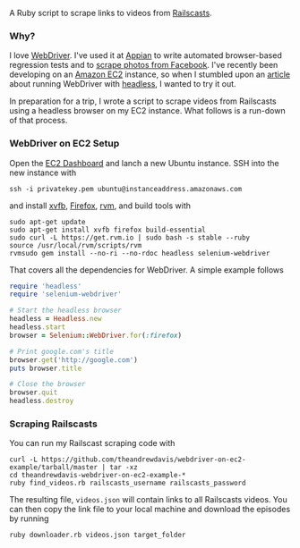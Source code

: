 A Ruby script to scrape links to videos from [Railscasts](http://railscasts.com/).

### Why? ###

I love [WebDriver](http://seleniumhq.org/). I've used it at [Appian](http://www.appian.com/) to write automated browser-based regression tests and to [scrape photos from Facebook](https://github.com/theandrewdavis/fb-photo-backup). I've recently been developing on an [Amazon EC2](http://aws.amazon.com/ec2/) instance, so when I stumbled upon an [article](http://watirmelon.com/2011/08/27/running-headless-watir-webdriver-tests-using-a-real-browser/) about running WebDriver with [headless](https://github.com/leonid-shevtsov/headless), I wanted to try it out.

In preparation for a trip, I wrote a script to scrape videos from Railscasts using a headless browser on my EC2 instance. What follows is a run-down of that process.

### WebDriver on EC2 Setup ###

Open the [EC2 Dashboard](console.aws.amazon.com/ec2/) and lanch a new Ubuntu instance. SSH into the new instance with

```
ssh -i privatekey.pem ubuntu@instanceaddress.amazonaws.com
```

and install [xvfb](http://en.wikipedia.org/wiki/Xvfb), [Firefox](http://www.mozilla.org/en-US/firefox/new/), [rvm](https://rvm.io/), and build tools with

```
sudo apt-get update
sudo apt-get install xvfb firefox build-essential
sudo curl -L https://get.rvm.io | sudo bash -s stable --ruby
source /usr/local/rvm/scripts/rvm
rvmsudo gem install --no-ri --no-rdoc headless selenium-webdriver
```

That covers all the dependencies for WebDriver. A simple example follows

```ruby
require 'headless'
require 'selenium-webdriver'

# Start the headless browser
headless = Headless.new
headless.start
browser = Selenium::WebDriver.for(:firefox)

# Print google.com's title
browser.get('http://google.com')
puts browser.title

# Close the browser
browser.quit
headless.destroy
```

### Scraping Railscasts ###

You can run my Railscast scraping code with

```
curl -L https://github.com/theandrewdavis/webdriver-on-ec2-example/tarball/master | tar -xz
cd theandrewdavis-webdriver-on-ec2-example-*
ruby find_videos.rb railscasts_username railscasts_password
```

The resulting file, `videos.json` will contain links to all Railscasts videos. You can then copy the link file to your local machine and download the episodes by running

```
ruby downloader.rb videos.json target_folder
```

